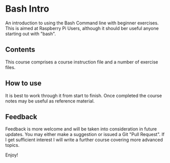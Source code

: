 # Bash Intro

An introduction to using the Bash Command line with beginner exercises.  This is aimed at Raspberry Pi Users, although it should ber useful anyone starting out with "bash".

## Contents

This course comprises a course instruction file and a number of exercise files.

## How to use

It is best to work through it from start to finish.  Once completed the course notes may be useful as reference material.

## Feedback

Feedback is more welcome and will be taken into consideration in future updates. You may either make a suggestion or issued a Git "Pull Request". If I get sufficient interest I will write a further course covering more advanced topics.

Enjoy!